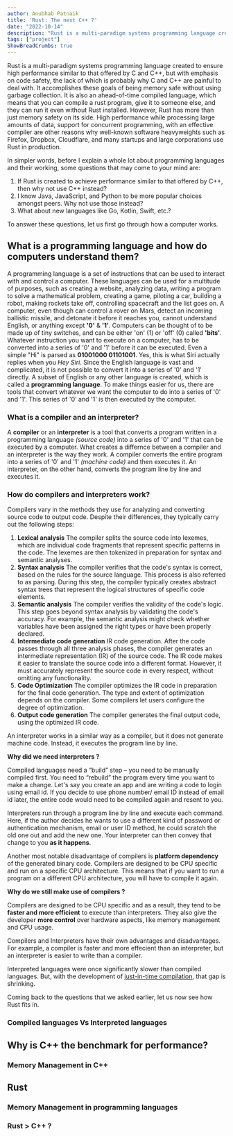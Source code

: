 ```yaml
---
author: Anubhab Patnaik
title: 'Rust: The next C++ ?'
date: "2022-10-14"
description: "Rust is a multi-paradigm systems programming language created to ensure high performance similar to that offered by C and C++ but with emphasis on code safety"
tags: ["project"]
ShowBreadCrumbs: true 
---
```

Rust is a multi-paradigm systems programming language created to ensure high performance similar to that offered by C and C++, but with emphasis on code safety, the lack of which is probably why C and C++ are painful to deal with. It accomplishes these goals of being memory safe without using garbage collection. It is also an ahead-of-time compiled language, which means that you can compile a rust program, give it to someone else, and they can run it even without Rust installed. However, Rust has more than just memory safety on its side. High performance while processing large amounts of data, support for concurrent programming, with an effective compiler are other reasons why well-known software heavyweights such as Firefox, Dropbox, Cloudflare, and many startups and large corporations use Rust in production.


In simpler words, before I explain a whole lot about programming languages and their working, some questions that may come to your mind are:

1. If Rust is created to achieve performance similar to that offered by C++, then why not use C++ instead?
2. I know Java, JavaScript, and Python to be more popular choices amongst peers. Why not use those instead?
3. What about new languages like Go, Kotlin, Swift, etc.?

To answer these questions, let us first go through how a computer works.

## What is a programming language and how do computers understand them?

A programming language is a set of instructions that can be used to interact with and control a computer. These languages can be used for a multitude of purposes, such as creating a website, analyzing data, writing a program to solve a mathematical problem, creating a game, piloting a car, building a robot, making rockets take off, controlling spacecraft and the list goes on. A computer, even though can control a rover on Mars, detect an incoming ballistic missile, and detonate it before it reaches you, cannot understand English, or anything except **'0'** & **'1'**. Computers can be thought of to be made up of tiny switches, and can be either 'on' (1) or 'off' (0) called **'bits'**. Whatever instruction you want to execute on a computer, has to be converted into a series of '0' and '1' before it can be executed. Even a simple "Hi" is parsed as **01001000 01101001**. Yes, this is what Siri actually replies when you *Hey Siri*. Since the English language is vast and complicated, it is not possible to convert it into a series of '0' and '1' directly. A subset of English or any other language is created, which is called a **programming language**. To make things easier for us, there are tools that convert whatever we want the computer to do into a series of '0' and '1'. This series of '0' and '1' is then executed by the computer.

### What is a compiler and an interpreter?

A **compiler** or an **interpreter** is a tool that converts a program written in a programming language *(source code)* into a series of '0' and '1' that can be executed by a computer. What creates a differnce between a compiler and an interpreter is the way they work. A compiler converts the entire program into a series of '0' and '1' *(machine code)* and then executes it. An interpreter, on the other hand, converts the program line by line and executes it.

### How do compilers and interpreters work?

Compilers vary in the methods they use for analyzing and converting source code to output code. Despite their differences, they typically carry out the following steps:

1. **Lexical analysis**
	The compiler splits the source code into lexemes, which are individual code fragments that represent specific patterns in the code. The lexemes are then tokenized in preparation for syntax and semantic analyses.
2. **Syntax analysis**
	The compiler verifies that the code's syntax is correct, based on the rules for the source language. This process is also referred to as parsing. During this step, the compiler typically creates abstract syntax trees that represent the logical structures of specific code elements.
3. **Semantic analysis**
	The compiler verifies the validity of the code's logic. This step goes beyond syntax analysis by validating the code's accuracy. For example, the semantic analysis might check whether variables have been assigned the right types or have been properly declared.
4. **Intermediate code generation**
	IR code generation. After the code passes through all three analysis phases, the compiler generates an intermediate representation (IR) of the source code. The IR code makes it easier to translate the source code into a different format. However, it must accurately represent the source code in every respect, without omitting any functionality.
5. **Code Optimization**
	The compiler optimizes the IR code in preparation for the final code generation. The type and extent of optimization depends on the compiler. Some compilers let users configure the degree of optimization.
6. **Output code generation**
	The compiler generates the final output code, using the optimized IR code.

An interpreter works in a similar way as a compiler, but it does not generate machine code. Instead, it executes the program line by line.

**Why did we need interpreters ?**

Compiled languages need a “build” step – you need to be manually compiled first. You need to “rebuild” the program every time you want to make a change. Let's say you create an app and are writing a code to login using email id. If you decide to use phone number/ email ID instead of email id later, the entire code would need to be compiled again and resent to you.

Interpreters run through a program line by line and execute each command. Here, if the author decides he wants to use a different kind of password or authentication mechanism, email or user ID method, he could scratch the old one out and add the new one. Your interpreter can then convey that change to you **as it happens**.

Another most notable disadvantage of compilers is **platform dependency** of the generated binary code. Compilers are designed to be CPU specific and run on a specific CPU architecture. This means that if you want to run a program on a different CPU architecture, you will have to compile it again.

**Why do we still make use of compilers ?**

Compilers are designed to be CPU specific and as a result, they tend to be **faster and more efficient** to execute than interpreters. They also give the developer **more control** over hardware aspects, like memory management and CPU usage.

Compilers and Interpreters have their own advantages and disadvantages. For example, a compiler is faster and more effecient than an interpreter, but an interpreter is easier to write than a compiler.

Interpreted languages were once significantly slower than compiled languages. But, with the development of [just-in-time compilation](https://guide.freecodecamp.org/computer-science/just-in-time-compilation), that gap is shrinking.

Coming back to the questions that we asked earlier, let us now see how Rust fits in.

### Compiled languages Vs Interpreted languages


## Why is C++ the benchmark for performance?

### Memory Management in C++

## Rust

### Memory Management in programming languages

### Rust > C++ ?